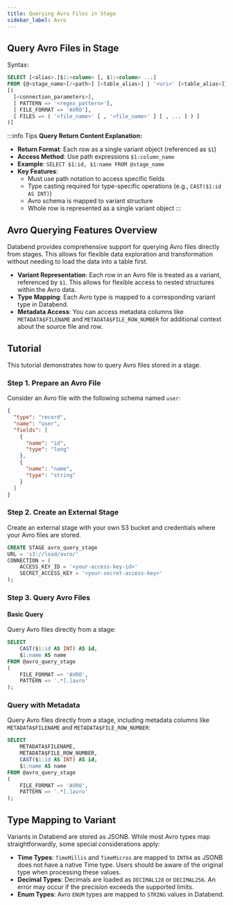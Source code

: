 ```yaml
---
title: Querying Avro Files in Stage
sidebar_label: Avro
---
```


## Query Avro Files in Stage

Syntax:
```sql
SELECT [<alias>.]$1:<column> [, $1:<column> ...]
FROM {@<stage_name>[/<path>] [<table_alias>] | '<uri>' [<table_alias>]}
[(
  [<connection_parameters>],
  [ PATTERN => '<regex_pattern>'],
  [ FILE_FORMAT => 'AVRO'],
  [ FILES => ( '<file_name>' [ , '<file_name>' ] [ , ... ] ) ]
)]
```

:::info Tips
**Query Return Content Explanation:**

* **Return Format**: Each row as a single variant object (referenced as `$1`)
* **Access Method**: Use path expressions `$1:column_name`
* **Example**: `SELECT $1:id, $1:name FROM @stage_name`
* **Key Features**:
  * Must use path notation to access specific fields
  * Type casting required for type-specific operations (e.g., `CAST($1:id AS INT)`)
  * Avro schema is mapped to variant structure
  * Whole row is represented as a single variant object
:::

## Avro Querying Features Overview

Databend provides comprehensive support for querying Avro files directly from stages. This allows for flexible data exploration and transformation without needing to load the data into a table first.

*   **Variant Representation**: Each row in an Avro file is treated as a variant, referenced by `$1`. This allows for flexible access to nested structures within the Avro data.
*   **Type Mapping**: Each Avro type is mapped to a corresponding variant type in Databend.
*   **Metadata Access**: You can access metadata columns like `METADATA$FILENAME` and `METADATA$FILE_ROW_NUMBER` for additional context about the source file and row.

## Tutorial

This tutorial demonstrates how to query Avro files stored in a stage.

### Step 1. Prepare an Avro File

Consider an Avro file with the following schema named `user`:

```json
{
  "type": "record",
  "name": "user",
  "fields": [
    {
      "name": "id",
      "type": "long"
    },
    {
      "name": "name",
      "type": "string"
    }
  ]
}
```

### Step 2. Create an External Stage

Create an external stage with your own S3 bucket and credentials where your Avro files are stored.

```sql
CREATE STAGE avro_query_stage
URL = 's3://load/avro/'
CONNECTION = (
    ACCESS_KEY_ID = '<your-access-key-id>'
    SECRET_ACCESS_KEY = '<your-secret-access-key>'
);
```

### Step 3. Query Avro Files

#### Basic Query

Query Avro files directly from a stage:

```sql
SELECT
    CAST($1:id AS INT) AS id,
    $1:name AS name
FROM @avro_query_stage
(
    FILE_FORMAT => 'AVRO',
    PATTERN => '.*[.]avro'
);
```

### Query with Metadata

Query Avro files directly from a stage, including metadata columns like `METADATA$FILENAME` and `METADATA$FILE_ROW_NUMBER`:

```sql
SELECT
    METADATA$FILENAME,
    METADATA$FILE_ROW_NUMBER,
    CAST($1:id AS INT) AS id,
    $1:name AS name
FROM @avro_query_stage
(
    FILE_FORMAT => 'AVRO',
    PATTERN => '.*[.]avro'
);
```

## Type Mapping to Variant

Variants in Databend are stored as JSONB. While most Avro types map straightforwardly, some special considerations apply:

*   **Time Types**: `TimeMillis` and `TimeMicros` are mapped to `INT64` as JSONB does not have a native Time type. Users should be aware of the original type when processing these values.
*   **Decimal Types**: Decimals are loaded as `DECIMAL128` or `DECIMAL256`. An error may occur if the precision exceeds the supported limits.
*   **Enum Types**: Avro `ENUM` types are mapped to `STRING` values in Databend.
